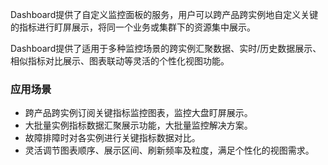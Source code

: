 Dashboard提供了自定义监控面板的服务，用户可以跨产品跨实例地自定义关键的指标进行盯屏展示，将同一个业务或集群下的资源集中展示。

Dashboard提供了适用于多种监控场景的跨实例汇聚数据、实时/历史数据展示、相似指标对比展示、图表联动等灵活的个性化视图功能。

### 应用场景

- 跨产品跨实例订阅关键指标监控图表，监控大盘盯屏展示。
- 大批量实例指标数据汇聚展示功能，大批量监控解决方案。
- 故障排障时对各实例进行关键指标数据对比。
- 灵活调节图表顺序、展示区间、刷新频率及粒度，满足个性化的视图需求。